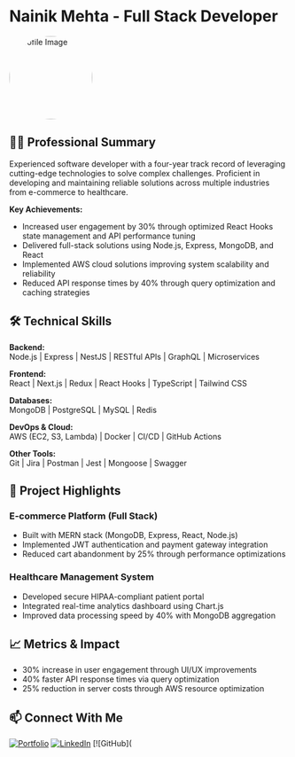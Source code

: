 # Nainik Mehta - Full Stack Developer

<img src="https://avatars.githubusercontent.com/u/YOUR_GITHUB_ID" alt="Profile Image" width="150" style="border-radius: 50%;"/>

## 👨‍💻 Professional Summary

Experienced software developer with a four-year track record of leveraging cutting-edge technologies to solve complex challenges. Proficient in developing and maintaining reliable solutions across multiple industries from e-commerce to healthcare.

**Key Achievements:**

- Increased user engagement by 30% through optimized React Hooks state management and API performance tuning
- Delivered full-stack solutions using Node.js, Express, MongoDB, and React
- Implemented AWS cloud solutions improving system scalability and reliability
- Reduced API response times by 40% through query optimization and caching strategies

## 🛠 Technical Skills

**Backend:**  
Node.js | Express | NestJS | RESTful APIs | GraphQL | Microservices

**Frontend:**  
React | Next.js | Redux | React Hooks | TypeScript | Tailwind CSS

**Databases:**  
MongoDB | PostgreSQL | MySQL | Redis

**DevOps & Cloud:**  
AWS (EC2, S3, Lambda) | Docker | CI/CD | GitHub Actions

**Other Tools:**  
Git | Jira | Postman | Jest | Mongoose | Swagger

## 📂 Project Highlights

### E-commerce Platform (Full Stack)

- Built with MERN stack (MongoDB, Express, React, Node.js)
- Implemented JWT authentication and payment gateway integration
- Reduced cart abandonment by 25% through performance optimizations

### Healthcare Management System

- Developed secure HIPAA-compliant patient portal
- Integrated real-time analytics dashboard using Chart.js
- Improved data processing speed by 40% with MongoDB aggregation

## 📈 Metrics & Impact

- 30% increase in user engagement through UI/UX improvements
- 40% faster API response times via query optimization
- 25% reduction in server costs through AWS resource optimization

## 📫 Connect With Me

[![Portfolio](https://img.shields.io/badge/Portfolio-8A2BE2?style=for-the-badge)](https://matching.turing.com/developer-resume-preview/8ed7846287fd93688f3ef472c809eff2d54b0eaa28d21a)
[![LinkedIn](https://img.shields.io/badge/LinkedIn-0077B5?style=for-the-badge&logo=linkedin&logoColor=white)](https://www.linkedin.com/in/nainik-mehta-25nk12/)
[![GitHub](

